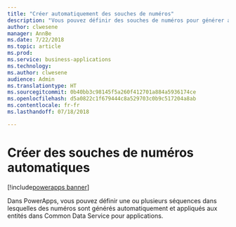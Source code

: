 ```yaml
---
title: "Créer automatiquement des souches de numéros"
description: "Vous pouvez définir des souches de numéros pour générer automatiquement des numéros séquentiels pour les enregistrements dans Common Data Service pour applications."
author: clwesene
manager: AnnBe
ms.date: 7/22/2018
ms.topic: article
ms.prod: 
ms.service: business-applications
ms.technology: 
ms.author: clwesene
audience: Admin
ms.translationtype: HT
ms.sourcegitcommit: 0b40bb3c98145f5a260f412701a884a5936174ce
ms.openlocfilehash: d5a0822c1f679444c8a529703c0b9c517204a8ab
ms.contentlocale: fr-fr
ms.lasthandoff: 07/18/2018

---
```

# <a name="create-automatic-number-sequences"></a>Créer des souches de numéros automatiques

[!include[powerapps banner](../includes/powerapps.md)]




Dans PowerApps, vous pouvez définir une ou plusieurs séquences dans lesquelles des numéros sont générés automatiquement et appliqués aux entités dans Common Data Service pour applications.


